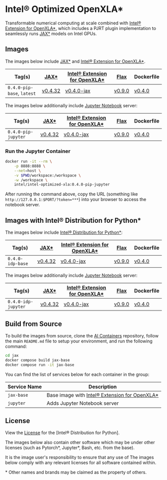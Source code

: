 # Intel® Optimized OpenXLA\*

Transformable numerical computing at scale combined with [Intel® Extension for OpenXLA\*], which includes a PJRT plugin implementation to seamlessly runs [JAX\*] models on Intel GPUs.

## Images

The images below include [JAX\*] and [Intel® Extension for OpenXLA\*].

| Tag(s)                     | [JAX\*]   | [Intel® Extension for OpenXLA\*] | [Flax]   | Dockerfile      |
| -------------------------- | --------- | ----------------- | -------- | --------------- |
| `0.4.0-pip-base`, `latest` | [v0.4.32] | [v0.4.0-jax]      | [v0.9.0] | [v0.4.0]        |

The images below additionally include [Jupyter Notebook](https://jupyter.org/) server:

| Tag(s)              | [JAX\*]   | [Intel® Extension for OpenXLA\*] | [Flax]   | Dockerfile      |
| ------------------- | --------- | ----------------- | -------- | --------------- |
| `0.4.0-pip-jupyter` | [v0.4.32] | [v0.4.0-jax]      | [v0.9.0] | [v0.4.0]        |

### Run the Jupyter Container

```bash
docker run -it --rm \
    -p 8888:8888 \
    --net=host \
    -v $PWD/workspace:/workspace \
    -w /workspace \
    intel/intel-optimized-xla:0.4.0-pip-jupyter
```

After running the command above, copy the URL (something like `http://127.0.0.1:$PORT/?token=***`) into your browser to access the notebook server.

## Images with Intel® Distribution for Python*

The images below include [Intel® Distribution for Python*]:

| Tag(s)           | [JAX\*]   | [Intel® Extension for OpenXLA\*] | [Flax]   | Dockerfile      |
| ---------------- | --------- | ----------------- | -------- | --------------- |
| `0.4.0-idp-base` | [v0.4.32] | [v0.4.0-jax]      | [v0.9.0] | [v0.4.0]        |

The images below additionally include [Jupyter Notebook](https://jupyter.org/) server:

| Tag(s)              | [JAX\*]   | [Intel® Extension for OpenXLA\*] | [Flax]   | Dockerfile      |
| ------------------- | --------- | ----------------- | -------- | --------------- |
| `0.4.0-idp-jupyter` | [v0.4.32] | [v0.4.0-jax]      | [v0.9.0] | [v0.4.0]        |

## Build from Source

To build the images from source, clone the [AI Containers](https://github.com/intel/ai-containers) repository, follow the main `README.md` file to setup your environment, and run the following command:

```bash
cd jax
docker compose build jax-base
docker compose run -it jax-base
```

You can find the list of services below for each container in the group:

| Service Name | Description                                     |
| ------------ | ----------------------------------------------- |
| `jax-base`   | Base image with [Intel® Extension for OpenXLA\*] |
| `jupyter`    | Adds Jupyter Notebook server                    |

## License

View the [License](https://github.com/intel/ai-containers/blob/main/LICENSE) for the [Intel® Distribution for Python].

The images below also contain other software which may be under other licenses (such as Pytorch*, Jupyter*, Bash, etc. from the base).

It is the image user's responsibility to ensure that any use of The images below comply with any relevant licenses for all software contained within.

\* Other names and brands may be claimed as the property of others.

<!--Below are links used in these document. They are not rendered: -->

[Intel® Distribution for Python*]: https://www.intel.com/content/www/us/en/developer/tools/oneapi/distribution-for-python.html#gs.9bos9m
[Intel® Extension for OpenXLA\*]: https://github.com/intel/intel-extension-for-openxla
[JAX\*]: https://github.com/google/jax
[Flax]: https://github.com/google/flax

[v0.4.32]: https://github.com/google/jax/releases/tag/jax-v0.4.32

[v0.4.0-jax]: https://github.com/intel/intel-extension-for-openxla/releases/tag/0.4.0

[v0.9.0]: https://github.com/google/Flax/releases/tag/v0.9.0

[v0.4.0]: https://github.com/intel/ai-containers/blob/v0.4.0/jax/Dockerfile
